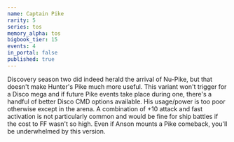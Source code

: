 ```yaml
---
name: Captain Pike
rarity: 5
series: tos
memory_alpha: tos
bigbook_tier: 15
events: 4
in_portal: false
published: true
---
```


Discovery season two did indeed herald the arrival of Nu-Pike, but that doesn't make Hunter's Pike much more useful. This variant won't trigger for a Disco mega and if future Pike events take place during one, there's a handful of better Disco CMD options available. His usage/power is too poor otherwise except in the arena. A combination of +10 attack and fast activation is not particularly common and would be fine for ship battles if the cost to FF wasn't so high. Even if Anson mounts a Pike comeback, you'll be underwhelmed by this version.
